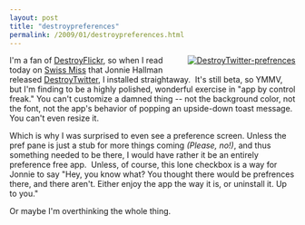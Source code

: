 ```yaml
---
layout: post
title: "destroypreferences"
permalink: /2009/01/destroypreferences.html
---
```


<p><a href="http://sippey.typepad.com/.a/6a00d8341c4f5f53ef010536ac35e1970c-pi" style="float: right;"><img alt="DestroyTwitter-prefrences" class="at-xid-6a00d8341c4f5f53ef010536ac35e1970c " src="https://sippey.typepad.com/.a/6a00d8341c4f5f53ef010536ac35e1970c-120wi" style="margin: 0px 0px 5px 5px;" /></a>
 I&#39;m a fan of <a href="http://www.destroytoday.com/index.php?p=Project&amp;id=DestroyFlickr">DestroyFlickr</a>, so when I read today on <a href="http://swissmiss.typepad.com/weblog/2009/01/destroytwitter.html">Swiss Miss</a> that Jonnie Hallman released <a href="http://www.destroytoday.com/index.php?p=Project&amp;id=DestroyTwitter">DestroyTwitter</a>, I installed straightaway.&#0160; It&#39;s still beta, so YMMV, but I&#39;m finding to be a highly polished, wonderful exercise in &quot;app by control freak.&quot; You can&#39;t customize a damned thing -- not the background color, not the font, not the app&#39;s behavior of popping an upside-down toast message.&#0160; You can&#39;t even resize it.</p>

<p>Which is why I was surprised to even see a preference screen. Unless the pref pane is just a stub for more things coming <em>(Please, no!)</em>, and thus something needed to be there, I would have rather it be an entirely preference free app.&#0160; Unless, of course, this lone checkbox is a way for Jonnie to say &quot;Hey, you know what? You thought there would be prefrences there, and there aren&#39;t. Either enjoy the app the way it is, or uninstall it. Up to you.&quot;</p>

<p>Or maybe I&#39;m overthinking the whole thing. </p>


